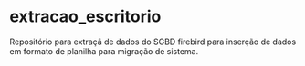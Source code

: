 # extracao_escritorio
Repositório para extraçã de dados do SGBD firebird para inserção de dados em formato de planilha para migração de sistema.

